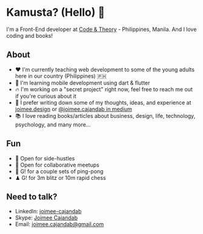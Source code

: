 # Kamusta? (Hello) 👋

I'm a Front-End developer at [Code & Theory](http://codeandtheory.com/) - Philippines, Manila. And I love coding and books!

## About
- ❤️  I'm currently teaching web development to some of the young adults here in our country (Philippines) 🇵🇭
- 📱 I'm learning mobile development using dart & flutter
- 🔥 I'm working on a "secret project" right now, feel free to reach me out if you're curious about it
- 📝 I prefer writing down some of my thoughts, ideas, and experience at [joimee.design](https://joimee.design/) or [@joimee.cajandab in medium](https://medium.com/@joimee.cajandab) 
- 📚 I love reading books/articles about business, design, life, technology, psychology, and many more...

## Fun
- 👀 Open for side-hustles
- 💬 Open for collaborative meetups
- 🏓 G! for a couple sets of ping-pong
- ♟ G! for 3m blitz or 10m rapid chess

## Need to talk?
- LinkedIn: [joimee-cajandab](https://www.linkedin.com/in/joimee-cajandab/)
- Skype: [Joimee Cajandab](https://join.skype.com/invite/VUehd8qAEKYK)
- Email: [joimee.cajandab@gmail.com](joimee.cajandab@gmail.com)
